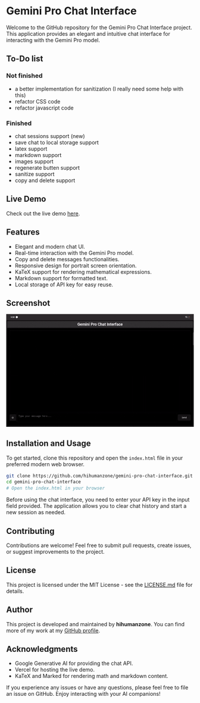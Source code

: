 # Gemini Pro Chat Interface

Welcome to the GitHub repository for the Gemini Pro Chat Interface project. This application provides an elegant and intuitive chat interface for interacting with the Gemini Pro model.

## To-Do list

### Not finished
- a better implementation for sanitization (I really need some help with this)
- refactor CSS code
- refactor javascript code

### Finished
- chat sessions support (new)
- save chat to local storage support
- latex support
- markdown support
- images support
- regenerate butten support
- sanitize support
- copy and delete support

## Live Demo

Check out the live demo [here](https://geminihzhui.vercel.app/).

## Features

- Elegant and modern chat UI.
- Real-time interaction with the Gemini Pro model.
- Copy and delete messages functionalities.
- Responsive design for portrait screen orientation.
- KaTeX support for rendering mathematical expressions.
- Markdown support for formatted text.
- Local storage of API key for easy reuse.

## Screenshot

![](./img/ss.gif)

## Installation and Usage

To get started, clone this repository and open the `index.html` file in your preferred modern web browser.

```bash
git clone https://github.com/hihumanzone/gemini-pro-chat-interface.git
cd gemini-pro-chat-interface
# Open the index.html in your browser
```

Before using the chat interface, you need to enter your API key in the input field provided. The application allows you to clear chat history and start a new session as needed.

## Contributing

Contributions are welcome! Feel free to submit pull requests, create issues, or suggest improvements to the project.

## License

This project is licensed under the MIT License - see the [LICENSE.md](LICENSE.md) file for details.

## Author

This project is developed and maintained by **hihumanzone**. You can find more of my work at my [GitHub profile](https://github.com/hihumanzone).

## Acknowledgments

- Google Generative AI for providing the chat API.
- Vercel for hosting the live demo.
- KaTeX and Marked for rendering math and markdown content.

If you experience any issues or have any questions, please feel free to file an issue on GitHub. Enjoy interacting with your AI companions!
